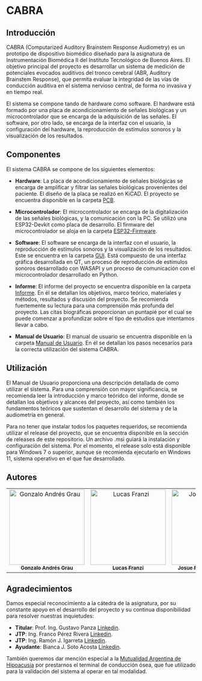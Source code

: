 # CABRA

## Introducción

CABRA (Computarized Auditory Brainstem Response Audiometry) es un prototipo de dispositivo biomédico diseñado para la asignatura de Instrumentación Biomédica II del Instituto Tecnológico de Buenos Aires. El objetivo principal del proyecto es desarrollar un sistema de medición de potenciales evocados auditivos del tronco cerebral (ABR, Auditory Brainstem Response), que permita evaluar la integridad de las vías de conducción auditiva en el sistema nervioso central, de forma no invasiva y en tiempo real.

El sistema se compone tando de hardware como software. El hardware está formado por una placa de acondicionamiento de señales biológicas y un microcontrolador que se encarga de la adquisición de las señales. El software, por otro lado, se encarga de la interfaz con el usuario, la configuración del hardware, la reproducción de estímulos sonoros y la visualización de los resultados.

## Componentes

El sistema CABRA se compone de los siguientes elementos:

* **Hardware**: La placa de acondicionamiento de señales biológicas se encarga de amplificar y filtrar las señales biológicas provenientes del paciente. El diseño de la placa se realizó en KiCAD. El proyecto se encuentra disponible en la carpeta [PCB](https://github.com/josulas/CABRA/tree/main/PCB).

* **Microcontrolador**: El microcontrolador se encarga de la digitalización de las señales biológicas, y la comunicación con la PC. Se utilizó una ESP32-Devkit como placa de desarrollo. El firmware del microcontrolador se aloja en la carpeta [ESP32-Firmware](https://github.com/josulas/CABRA/tree/main/ESP32-Firmware).

* **Software**: El software se encarga de la interfaz con el usuario, la reproducción de estímulos sonoros y la visualización de los resultados. Este se encuentra en la carpeta [GUI](https://github.com/josulas/CABRA/tree/main/GUI). Está compuesto de una interfaz gráfica desarrollada en QT, un proceso de reproducción de estímulos sonoros desarrollado con WASAPI y un proceso de comunicación con el microcontrolador desarrollado en Python.

* **Informe**: El informe del proyecto se encuentra disponible en la carpeta [Informe](https://github.com/josulas/CABRA/tree/main/Informe). En él se detallan los objetivos, marco teórico, materiales y métodos, resultados y discusión del proyecto. Se recomienda fuertemente su lectura para una comprensión más profunda del proyecto. Las citas biográficas proporcionan un puntapié por el cual se puede comenzar a profundizar sobre el tipo de estudios que intentamos llevar a cabo.

* **Manual de Usuario**: El manual de usuario se encuentra disponible en la carpeta [Manual de Usuario](https://github.com/josulas/CABRA/tree/main/Manual%20de%20usuario). En él se detallan los pasos necesarios para la correcta utilización del sistema CABRA.

## Utilización

El Manual de Usuario proporciona una descripción detallada de como utilizar el sistema. Para una comprensión con mayor significancia, se recomienda leer la introducción y marco teóridco del informe, donde se detallan los objetivos y alcances del proyecto, así como también los fundamentos teóricos que sustentan el desarrollo del sistema y de la audiometría en general.

Para no tener que instalar todos los paquetes requeridos, se recomienda utilizar el release del proyecto, que se encuentra disponible en la sección de releases de este repositorio. Un archivo .msi guiará la instalación y configuración del sistema. Por el momento, el release solo está disponible para Windows 7 o superior, aunque se recomienda ejecutarlo en Windows 11, sistema operativo en el que fue desarrollado.

## Autores

<!-- ALL-CONTRIBUTORS-LIST:START - Do not remove or modify this section -->
<!-- prettier-ignore-start -->
<!-- markdownlint-disable -->
<table>
  <tbody>
    <tr>
      <td align="center" valign="top" width="33%"><a href="https://github.com/gonzagrau"><img src="https://avatars.githubusercontent.com/u/107513203?v=4" width="200px;" alt="Gonzalo Andrés Grau"/><br /><sub><b>Gonzalo Andrés Grau</b></sub></a><br/></td>
      <td align="center" valign="top" width="33%"><a href="https://github.com/Lucasfranzi"><img src="https://avatars.githubusercontent.com/u/107051293?v=4" width="200px;" alt="Lucas Franzi"/><br /><sub><b>Lucas Franzi</b></sub></a><br /></td>
      <td align="center" valign="top" width="33%"><a href="https://github.com/josulas"><img src="https://avatars.githubusercontent.com/u/89985451?v=4" width="200px;" alt="Josue Francisco Laszeski"/><br /><sub><b>Josue Francisco Laszeski</b></sub></a><br /></td>
    </tr>
  </tbody>
</table>

<!-- markdownlint-restore -->
<!-- prettier-ignore-end -->
<!-- ALL-CONTRIBUTORS-LIST:END -->

## Agradecimientos

Damos especial reconocimiento a la cátedra de la asignatura, por su constante apoyo en el desarrollo del proyecto y su continua disponibilidad para resolver nuestras inquietudes:

* **Titular**: Prof. Ing. Gustavo Panza [Linkedin](https://www.linkedin.com/in/gustavo-panza-507836271/).
* **JTP**: Ing. Franco Pérez Rivera [Linkedin](https://www.linkedin.com/in/franco-perez-rivera-2378871b6/).
* **JTP**: Ing. Ramón J. Igarreta [Linkedin](https://www.linkedin.com/in/ramon-javier-igarreta-711b27271/).
* **Ayudante**: Bianca J. Soto Acosta [Linkedin](https://www.linkedin.com/in/bianca-jocelyn-soto-acosta-005990239/).

También queremos dar mención especial a la [Mutualidad Argentina de Hipoacusia](https://mah.org.ar/) por prestarnos el terminal de conducción ósea, que fue utilizado para la validación del sistema al operar en tal modalidad.
